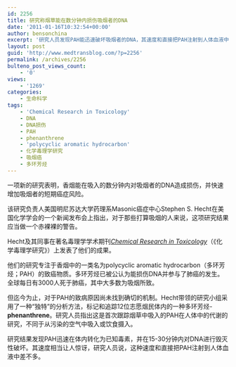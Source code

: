 ```yaml
---
id: 2256
title: 研究称烟草能在数分钟内损伤吸烟者的DNA
date: '2011-01-16T10:32:54+00:00'
author: bensonchina
excerpt: '研究人员发现PAH能迅速破坏吸烟者的DNA，其速度和直接把PAH注射到人体血液中差不多。该研究发表在著名毒理学学术期刊Chemical Research in Toxicology。'
layout: post
guid: 'http://www.medtransblog.com/?p=2256'
permalink: /archives/2256
bulteno_post_views_count:
    - '0'
views:
    - '1269'
categories:
    - 生命科学
tags:
    - 'Chemical Research in Toxicology'
    - DNA
    - DNA损伤
    - PAH
    - phenanthrene
    - 'polycyclic aromatic hydrocarbon'
    - 化学毒理学研究
    - 吸烟癌
    - 多环芳烃
---
```


一项新的研究表明，香烟能在吸入的数分钟内对吸烟者的DNA造成损伤，并快速增加吸烟者的短期癌症风险。

该研究负责人美国明尼苏达大学药理系Masonic癌症中心Stephen S. Hecht在美国化学学会的一个新闻发布会上指出，对于那些打算吸烟的人来说，这项研究结果应当做一个赤裸裸的警告。

Hecht及其同事在著名毒理学学术期刊[*Chemical Research in Toxicology*](http://pubs.acs.org/journal/crtoec)（《化学毒理学研究》）上发表了他们的成果。

他们的研究专注于香烟中的一类名为polycyclic aromatic hydrocarbon（多环芳烃；PAH）的致癌物质。多环芳烃已被公认为能损伤DNA并参与了肺癌的发生。全球每日有3000人死于肺癌，其中大多数为吸烟所致。

但迄今为止，对于PAH的致病原因尚未找到确切的机制。Hecht带领的研究小组采用了一种“独特”的分析方法，标记和追踪12位志愿烟民体内的一种多环芳烃-**phenanthrene**。研究人员指出这是首次跟踪烟草中吸入的PAH在人体中的代谢的研究，不同于从污染的空气中吸入或饮食摄入。

研究结果发现PAH迅速在体内转化为已知毒素，并在15-30分钟内对DNA进行毁灭性破坏。其速度相当让人惊讶，研究人员说，这种速度和直接把PAH注射到人体血液中差不多。